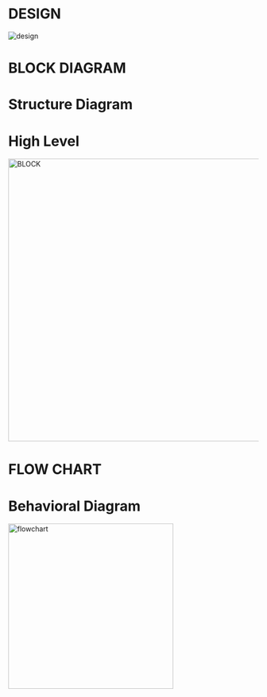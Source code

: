 # DESIGN

![design](https://user-images.githubusercontent.com/99073372/155752046-c03ad276-2ae0-4421-b6ae-6f51f84a0c7e.jpg)

# BLOCK DIAGRAM

# Structure Diagram

# High Level

<img width="568" alt="BLOCK" src="https://user-images.githubusercontent.com/99073372/155752463-ac2546c3-6822-4cbf-aafa-950e979f6413.png">

# FLOW CHART

# Behavioral Diagram

<img width="332" alt="flowchart" src="https://user-images.githubusercontent.com/99073372/155753582-e3c94295-69a7-49f4-b9de-af35f619eba3.PNG">


